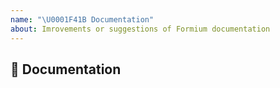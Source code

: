 ```yaml
---
name: "\U0001F41B Documentation"
about: Imrovements or suggestions of Formium documentation
---
```


## 📖 Documentation
